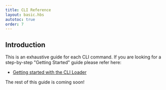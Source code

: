 ```yaml
---
title: CLI Reference
layout: basic.hbs
autotoc: true
order: 7
---
```


## Introduction

This is an exhaustive guide for each CLI command. If you are looking for a step-by-step "Getting Started" guide please refer here:

* [Getting started with the CLI Loader](/getting-started/cli-loader/)

The rest of this guide is coming soon!
